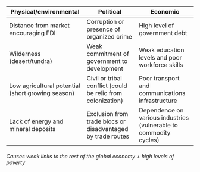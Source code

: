 
| Physical/environmental                            | Political                                                   | Economic                                         |
| ------------------------------------------------- | ----------------------------------------------------------- | ------------------------------------------------ |
| Distance from market encouraging FDI              | Corruption or presence of organized crime                   | High level of government debt                    |
| Wilderness (desert/tundra)                        | Weak commitment of government to development                | Weak education levels and poor workforce skills  |
| Low agricultural potential (short growing season) | Civil or tribal conflict (could be relic from colonization) | Poor transport and communications infrastructure |
| Lack of energy and mineral deposits                                                  | Exclusion from trade blocs or disadvantaged by trade routes                                                            | Dependence on various industries (vulnerable to commodity cycles)                                                 |

###### Causes weak links to the rest of the global economy + high levels of poverty
